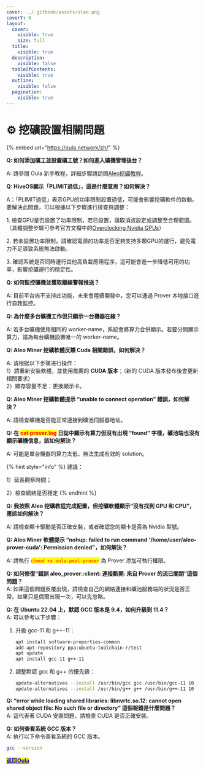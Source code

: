 ```yaml
---
cover: ../.gitbook/assets/aleo.png
coverY: 0
layout:
  cover:
    visible: true
    size: full
  title:
    visible: true
  description:
    visible: false
  tableOfContents:
    visible: true
  outline:
    visible: false
  pagination:
    visible: true
---
```


# ⚙️ 挖礦設置相關問題

{% embed url="https://oula.network/zh/" %}

**Q: 如何添加礦工並設置礦工號？如何進入礦機管理後台？**

A: 請參閱 Oula 新手教程，詳細步驟請訪問[Aleo挖礦教程](../kai-shi-wa-kuang/publish-your-docs.md)。



**Q: HiveOS顯示「PLIMIT過低」，這是什麼意思？如何解決？**

A：「PLIMIT過低」表示GPU的功率限制設置過低，可能會影響挖礦軟件的啟動。要解決此問題，可以根據以下步驟進行排查與調整：&#x20;

1\. 檢查GPU是否設置了功率限制，若已設置，請取消該設定或調整至合理範圍。 （具體調整步驟可參考官方文檔中的[Overclocking Nvidia GPUs](https://hiveon.com/knowledge-base/getting\_started/start\_oc/#creating-an-overclocking-template)）

2\. 若未設置功率限制，請確認電源的功率是否足夠支持多顆GPU的運行，避免電力不足導致系統無法啟動。&#x20;

3\. 確認系統是否同時運行其他高負載應用程序，這可能會進一步降低可用的功率，影響挖礦運行的穩定性。



**Q: 如何監控礦機並獲取離線警報推送？**

A: 目前平台尚不支持此功能，未來會陸續開發中。您可以通過 Prover 本地接口進行自我監控。



**Q: 為什麼多台礦機工作但只顯示一台機器在線？**

A: 若多台礦機使用相同的 worker-name，系統會將算力合併顯示。若要分開顯示算力，請為每台礦機設置唯一的 worker-name。



**Q: Aleo Miner 挖礦軟體反饋 Cuda 相關錯誤，如何解決？**

A: 请根据以下步骤进行操作：\
1）請重新安裝軟體，並使用推薦的 **CUDA 版本**；（新的 CUDA 版本發布後會更新相關要求）\
2）顯存容量不足：更換顯示卡。



**Q: Aleo Miner 挖礦軟體提示 “unable to connect operation” 錯誤，如何解決？**

A: 請檢查礦機是否能正常連接到礦池伺服器地址。



**Q: 在 **<mark style="color:red;">**cat prover.log**</mark>** 日誌中顯示有算力但沒有出現 “found” 字樣，礦池端也沒有顯示礦機信息，該如何解決？**

A: 可能是單台機器的算力太低，無法生成有效的 solution。

{% hint style="info" %}
建議：

1）延長觀察時間；&#x20;

2）檢查網絡是否穩定
{% endhint %}



**Q: 我按照 Aleo 挖礦教程完成配置，但挖礦軟體顯示“沒有找到 GPU 和 CPU”，應該如何解決？**

A: 請檢查顯卡驅動是否正確安裝，或者確認您的顯卡是否為 Nvidia 型號。



**Q: Aleo Miner 軟體提示 “nohup: failed to run command '/home/user/aleo-prover-cuda': Permission denied”，如何解決？**

A: 請執行 <mark style="color:red;">`chmod +x oula-pool-prover`</mark> 為 Prover 添加可執行權限。



**Q: 如何修復“錯誤 aleo\_prover::client: 連接斷開: 來自 Prover 的流已關閉”這個問題？**\
A: 如果這個問題反覆出現，請檢查自己的網絡連接和礦池服務端的狀況是否正常。如果只是偶爾出現一次，可以先忽略。



**Q: 在 Ubuntu 22.04 上，默認 GCC 版本是 9.4，如何升級到 11.4？**\
A: 可以參考以下步驟：

1.  升級 gcc-11 和 g++-11：

    ```bash
    apt install software-properties-common
    add-apt-repository ppa:ubuntu-toolchain-r/test
    apt update
    apt install gcc-11 g++-11
    ```
2.  調整默認 gcc 和 g++ 的優先級：

    ```bash
    update-alternatives --install /usr/bin/gcc gcc /usr/bin/gcc-11 10
    update-alternatives --install /usr/bin/g++ g++ /usr/bin/g++-11 10
    ```



**Q: “error while loading shared libraries: libnvrtc.so.12: cannot open shared object file: No such file or directory” 這個報錯是什麼問題？**\
A: 這代表著 CUDA 安裝問題，請檢查 CUDA 是否正確安裝。



**Q: 如何查看系統 GCC 版本？**\
A: 执行以下命令查看系統的 GCC 版本。

```bash
gcc --version
```





[<mark style="color:blue;">**返回Oula**</mark>](https://oula.network/zh/login)
